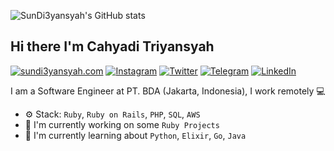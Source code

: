 ![SunDi3yansyah's GitHub stats](https://github-readme-stats.vercel.app/api?username=SunDi3yansyah&show_icons=true&theme=transparent)

## Hi there I'm Cahyadi Triyansyah

[![sundi3yansyah.com](https://img.shields.io/static/v1?label=Website&message=%20&logo=Ruby&style=flat-square&logoColor=white)](https://sundi3yansyah.com)
[![Instagram](https://img.shields.io/static/v1?label=Instagram&message=%20&logo=Instagram&style=flat-square&logoColor=red)](https://www.instagram.com/SunDi3yansyah/)
[![Twitter](https://img.shields.io/static/v1?label=Twitter&message=%20&logo=Twitter&style=flat-square&logoColor=blue)](https://twitter.com/SunDi3yansyah)
[![Telegram](https://img.shields.io/static/v1?label=Telegram&message=%20&logo=Telegram&style=flat-square&logoColor=blue)](https://t.me/SunDi3yansyah)
[![LinkedIn](https://img.shields.io/static/v1?label=LinkedIn&message=%20&logo=LinkedIn&style=flat-square&logoColor=blue)](https://www.linkedin.com/in/sundi3yansyah/)

I am a Software Engineer at PT. BDA (Jakarta, Indonesia), I work remotely 💻

- ⚙️ Stack: `Ruby`, `Ruby on Rails`, `PHP`, `SQL`, `AWS`
- 🏢 I'm currently working on some `Ruby Projects`
- 🌱 I'm currently learning about `Python`, `Elixir`, `Go`, `Java`
